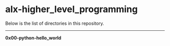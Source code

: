 # alx-higher_level_programming
Below is the list of directories in this repository.

---

**0x00-python-hello_world**



